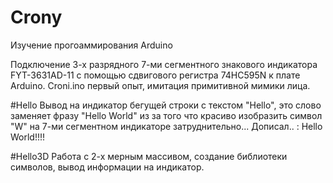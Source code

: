 # Crony
Изучение прогоаммирования Arduino

Подключение 3-х разрядного 7-ми сегментного знакового индикатора FYT-3631AD-11 с помощью сдвигового регистра 74HC595N к плате Arduino.
Croni.ino первый опыт, имитация примитивной мимики лица.

#Hello
Вывод на индикатор бегущей строки с текстом "Hello", это слово заменяет фразу "Hello World" из за того что красиво изобразить символ "W" на 7-ми сегментном индикаторе затруднительно...   Дописал.. : Hello World!!!! 

#Hello3D
Работа с 2-х мерным массивом, создание библиотеки символов, вывод информации на индикатор.
